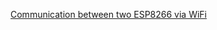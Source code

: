 [Communication between two ESP8266 via WiFi](https://www.aranacorp.com/en/communication-between-two-esp8266-via-wifi/)